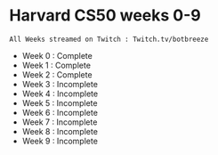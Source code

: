 # Harvard CS50 weeks 0-9
```
All Weeks streamed on Twitch : Twitch.tv/botbreeze
```
- Week 0 : Complete
- Week 1 : Complete
- Week 2 : Complete
- Week 3 : Incomplete
- Week 4 : Incomplete
- Week 5 : Incomplete
- Week 6 : Incomplete
- Week 7 : Incomplete
- Week 8 : Incomplete
- Week 9 : Incomplete
